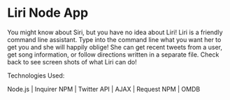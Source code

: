 # Liri Node App

You might know about Siri, but you have no idea about Liri! Liri is a friendly command line assistant. Type into the command line what you want her to get you and she will happily oblige! She can get recent tweets from a user, get song information, or follow directions written in a separate file. Check back to see screen shots of what Liri can do!

Technologies Used:

Node.js | Inquirer NPM | Twitter API | AJAX | Request NPM | OMDB
